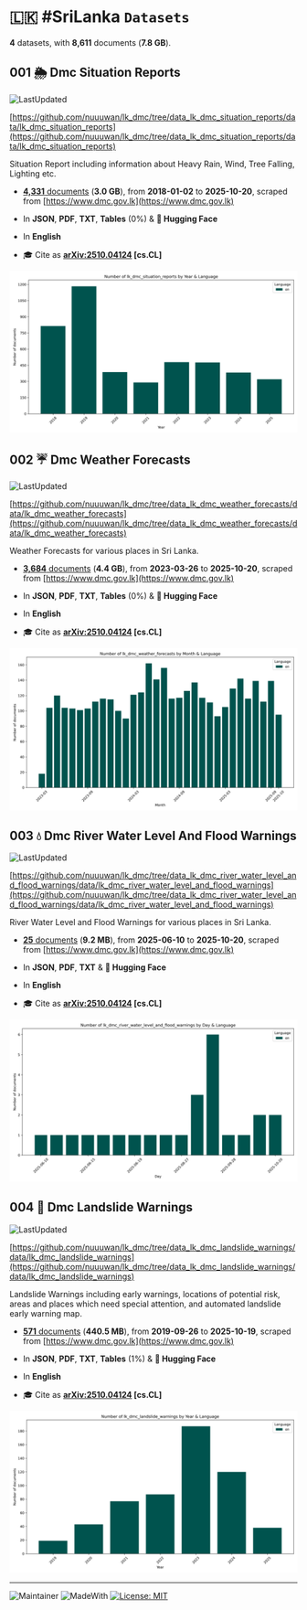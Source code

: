 # 🇱🇰 #SriLanka `Datasets`

**4** datasets, with **8,611** documents (**7.8 GB**).

## 001 🌦️ Dmc Situation Reports

![LastUpdated](https://img.shields.io/badge/last_updated-2025--10--20_11:55:29-green)

[https://github.com/nuuuwan/lk_dmc/tree/data_lk_dmc_situation_reports/data/lk_dmc_situation_reports](https://github.com/nuuuwan/lk_dmc/tree/data_lk_dmc_situation_reports/data/lk_dmc_situation_reports)

Situation Report including information about Heavy Rain, Wind, Tree Falling, Lighting etc.

- [**4,331** documents](https://github.com/nuuuwan/lk_dmc/tree/data_lk_dmc_situation_reports/data/lk_dmc_situation_reports) (**3.0 GB**), from **2018-01-02** to **2025-10-20**, scraped from [https://www.dmc.gov.lk](https://www.dmc.gov.lk)

- In **JSON**, **PDF**, **TXT**, **Tables** (0%) & **🤗 Hugging Face**

- In **English**

- 🎓 Cite as **[arXiv:2510.04124](https://arxiv.org/abs/2510.04124) [cs.CL]**

![Chart](https://raw.githubusercontent.com/nuuuwan/lk_dmc/refs/heads/data_lk_dmc_situation_reports/data/lk_dmc_situation_reports/docs_by_year_and_lang.png)

## 002 ☔️ Dmc Weather Forecasts

![LastUpdated](https://img.shields.io/badge/last_updated-2025--10--20_13:55:12-green)

[https://github.com/nuuuwan/lk_dmc/tree/data_lk_dmc_weather_forecasts/data/lk_dmc_weather_forecasts](https://github.com/nuuuwan/lk_dmc/tree/data_lk_dmc_weather_forecasts/data/lk_dmc_weather_forecasts)

Weather Forecasts for various places in Sri Lanka.

- [**3,684** documents](https://github.com/nuuuwan/lk_dmc/tree/data_lk_dmc_weather_forecasts/data/lk_dmc_weather_forecasts) (**4.4 GB**), from **2023-03-26** to **2025-10-20**, scraped from [https://www.dmc.gov.lk](https://www.dmc.gov.lk)

- In **JSON**, **PDF**, **TXT**, **Tables** (0%) & **🤗 Hugging Face**

- In **English**

- 🎓 Cite as **[arXiv:2510.04124](https://arxiv.org/abs/2510.04124) [cs.CL]**

![Chart](https://raw.githubusercontent.com/nuuuwan/lk_dmc/refs/heads/data_lk_dmc_weather_forecasts/data/lk_dmc_weather_forecasts/docs_by_month_and_lang.png)

## 003 💧 Dmc River Water Level And Flood Warnings

![LastUpdated](https://img.shields.io/badge/last_updated-2025--10--20_12:15:04-green)

[https://github.com/nuuuwan/lk_dmc/tree/data_lk_dmc_river_water_level_and_flood_warnings/data/lk_dmc_river_water_level_and_flood_warnings](https://github.com/nuuuwan/lk_dmc/tree/data_lk_dmc_river_water_level_and_flood_warnings/data/lk_dmc_river_water_level_and_flood_warnings)

River Water Level and Flood Warnings for various places in Sri Lanka.

- [**25** documents](https://github.com/nuuuwan/lk_dmc/tree/data_lk_dmc_river_water_level_and_flood_warnings/data/lk_dmc_river_water_level_and_flood_warnings) (**9.2 MB**), from **2025-06-10** to **2025-10-20**, scraped from [https://www.dmc.gov.lk](https://www.dmc.gov.lk)

- In **JSON**, **PDF**, **TXT** & **🤗 Hugging Face**

- In **English**

- 🎓 Cite as **[arXiv:2510.04124](https://arxiv.org/abs/2510.04124) [cs.CL]**

![Chart](https://raw.githubusercontent.com/nuuuwan/lk_dmc/refs/heads/data_lk_dmc_river_water_level_and_flood_warnings/data/lk_dmc_river_water_level_and_flood_warnings/docs_by_day_and_lang.png)

## 004 🗻 Dmc Landslide Warnings

![LastUpdated](https://img.shields.io/badge/last_updated-2025--10--20_13:43:42-green)

[https://github.com/nuuuwan/lk_dmc/tree/data_lk_dmc_landslide_warnings/data/lk_dmc_landslide_warnings](https://github.com/nuuuwan/lk_dmc/tree/data_lk_dmc_landslide_warnings/data/lk_dmc_landslide_warnings)

Landslide Warnings including early warnings, locations of potential risk, areas and places which need special attention, and automated landslide early warning map.

- [**571** documents](https://github.com/nuuuwan/lk_dmc/tree/data_lk_dmc_landslide_warnings/data/lk_dmc_landslide_warnings) (**440.5 MB**), from **2019-09-26** to **2025-10-19**, scraped from [https://www.dmc.gov.lk](https://www.dmc.gov.lk)

- In **JSON**, **PDF**, **TXT**, **Tables** (1%) & **🤗 Hugging Face**

- In **English**

- 🎓 Cite as **[arXiv:2510.04124](https://arxiv.org/abs/2510.04124) [cs.CL]**

![Chart](https://raw.githubusercontent.com/nuuuwan/lk_dmc/refs/heads/data_lk_dmc_landslide_warnings/data/lk_dmc_landslide_warnings/docs_by_year_and_lang.png)

---

![Maintainer](https://img.shields.io/badge/maintainer-nuuuwan-red)
![MadeWith](https://img.shields.io/badge/made_with-python-blue)
[![License: MIT](https://img.shields.io/badge/License-MIT-yellow.svg)](https://opensource.org/licenses/MIT)
